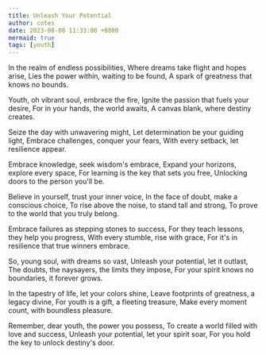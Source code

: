 ```yaml
---
title: Unleash Your Potential
author: cotes
date: 2023-08-08 11:33:00 +0800
mermaid: true
tags: [youth]
---
```


In the realm of endless possibilities,
Where dreams take flight and hopes arise,
Lies the power within, waiting to be found,
A spark of greatness that knows no bounds.

Youth, oh vibrant soul, embrace the fire,
Ignite the passion that fuels your desire,
For in your hands, the world awaits,
A canvas blank, where destiny creates.

Seize the day with unwavering might,
Let determination be your guiding light,
Embrace challenges, conquer your fears,
With every setback, let resilience appear.

Embrace knowledge, seek wisdom's embrace,
Expand your horizons, explore every space,
For learning is the key that sets you free,
Unlocking doors to the person you'll be.

Believe in yourself, trust your inner voice,
In the face of doubt, make a conscious choice,
To rise above the noise, to stand tall and strong,
To prove to the world that you truly belong.

Embrace failures as stepping stones to success,
For they teach lessons, they help you progress,
With every stumble, rise with grace,
For it's in resilience that true winners embrace.

So, young soul, with dreams so vast,
Unleash your potential, let it outlast,
The doubts, the naysayers, the limits they impose,
For your spirit knows no boundaries, it forever grows.

In the tapestry of life, let your colors shine,
Leave footprints of greatness, a legacy divine,
For youth is a gift, a fleeting treasure,
Make every moment count, with boundless pleasure.

Remember, dear youth, the power you possess,
To create a world filled with love and success,
Unleash your potential, let your spirit soar,
For you hold the key to unlock destiny's door.

